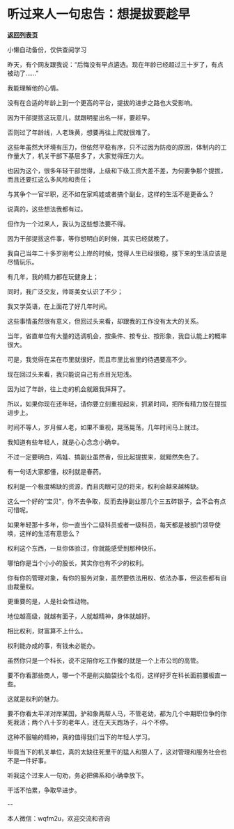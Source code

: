 # 听过来人一句忠告：想提拔要趁早

[**返回列表页**](/gzh/费曼的小茶馆)

小懒自动备份，仅供查阅学习

昨天，有个网友跟我说：“后悔没有早点遴选。现在年龄已经超过三十岁了，有点被动了……”

我能理解他的心情。

没有在合适的年龄上到一个更高的平台，提拔的进步之路也大受影响。

因为干部提拔这玩意儿，就跟明星出名一样，要趁早。

否则过了年龄线，人老珠黄，想要再往上爬就很难了。

这些年虽然大环境有压力，但依然平稳有序，只不过因为防疫的原因，体制内的工作量大了，机关干部下基层多了，大家觉得压力大。

也因为这个，很多年轻干部觉得，上级和下级工资大差不差，为何要争那个提拔，而且还要扛这么多风险和责任；

与其争个一官半职，还不如在家鸡娃或者搞个副业，这样的生活不是更香么？

说真的，这些想法我都有过。

但作为一个过来人，我认为这些想法要不得。

因为干部提拔这件事，等你想明白的时候，其实已经就晚了。

我自己当年二十多岁刚考公上岸的时候，觉得人生已经很稳，接下来的生活应该是尽情玩乐。

有几年，我的精力都在玩健身上；

同时，我广泛交友，帅哥美女认识了不少；

我又学英语，在上面花了好几年时间。

这些事情虽然很有意义，但回过头来看，却跟我的工作没有太大的关系。

当年，省直单位有大量的选调机会，按条件、按专业、按形象，我自认能上的概率很大。

可是，我觉得在呆在市里就很好，而且市里比省里的待遇要高不少。

现在回过头来看，我只能说自己有点目光短浅。

因为过了年龄，往上走的机会就跟我拜拜了。

所以，如果你现在还年轻，请你要立刻重视起来，抓紧时间，把所有精力放在提拔进步上。

时间不等人，岁月催人老，如果不重视，晃荡晃荡，几年时间马上就过。

我知道有些年轻人，就是心心念念小确幸。

不过一定要明白，鸡娃、搞副业虽然香，但比起提拔来，就黯然失色了。

有一句话大家都懂，权利就是春药。

权利是一个极度稀缺的资源，而且肉眼可见的将来，权利会越来越稀缺。

这么一个好的“宝贝”，你不去争取，反而去挣副业那几个三五碎银子，会不会有点可惜呢。

如果年轻那十多年，你一直当个二级科员或者一级科员，每天都是被部门领导使唤，这样的生活有意思么？

权利这个东西，一旦你体验过，你就能感受到那种快乐。

哪怕你是当个小小的股长，其实你也有不少的权利。

你有你的管理对象，有你的服务对象，虽然要依法用权、依法办事，但这些都有自由裁量权。

更重要的是，人是社会性动物。

地位越高级，就越有面子，人就越精神，身体就越好。

相比权利，财富算不上什么。

权利能办成的事，有钱未必能办。

虽然你只是一个科长，说不定陪你吃工作餐的就是一个上市公司的高管。

要不你看那些商人，哪一个不是削尖脑袋找个名衔，这样好歹在科长面前腰板直一些。

这就是权利的魅力。

要不你看太平洋对岸某国，驴和象两帮人马，不管老幼，都为几个中期职位争的你死我活；两个八十岁的老年人，还在天天跑场子，斗个不停。

这种不服输的精神，真的值得我们当下的年轻人学习。

毕竟当下的机关单位，真的太缺往死里干的猛人和狠人了，这对管理和服务社会也不是一件好事。  

听我这个过来人一句劝，务必把佛系和小确幸放下。

干活不怕累，争取早进步。

\--

本人微信：wqfm2u，欢迎交流和咨询  

  

